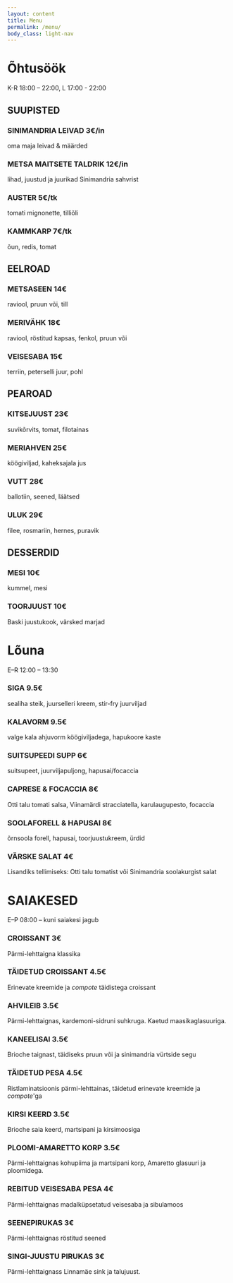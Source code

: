 ```yaml
---
layout: content
title: Menu
permalink: /menu/
body_class: light-nav
---
```

<!--
<div class="menu-heading-group">
  <h1>Brunch</h1>
  <p class="menu-note">L-P 10:00 – 14:30</p>
</div>
<section class="menu-section">
  <div class="menu-item">
    <h3>MUNAPUDER <span class="price">8€</span></h3>
    <p>Kõrepi muna, karameliseeritud pruun juust, hapusai. Lisandiks peekon (+3€)</p>
  </div>
  <div class="menu-item">
    <h3>MUNAD BENEDICTI MOODI <span class="price">12€</span></h3>
    <p>pošeeritud muna, hollandaise kaste, soolakurk, aiaroheline, tilliõli, inglise muffin. Lisandiks suvikõrvits, soolaforell või peekon (+4€)</p>
  </div>
  <div class="menu-item">
    <h3>CROQUE MONSIEUR  <span class="price">10€</span></h3>
    <p>Linnamäe sink, Kolotsi talu juust, béchamel, brioche</p>
  </div>
  <div class="menu-item">
    <h3>CAPRESE & FOCACCIA  <span class="price">8€</span></h3>
    <p>tomatisalsa, Viinamärdi straciatella, karulaugu pesto, krõbe focaccia</p>
  </div>
  <div class="menu-item">
    <h3>SOOLAFORELL & HAPUSAI  <span class="price">8€</span></h3>
    <p>õrnsoola forell, hapusai, toorjuustukreem, värsked ürdid</p>
  </div>
</section>
-->
<div class="menu-heading-group">
  <h1>Õhtusöök</h1>
  <p class="menu-note">K-R 18:00 – 22:00, L 17:00 - 22:00</p>
</div>
<section class="menu-section">
  <h2 class="menu-heading">SUUPISTED</h2>
  <div class="menu-item">
    <h3>SINIMANDRIA LEIVAD  <span class="price">3€/in</span></h3>
    <p>oma maja leivad & määrded</p>
  </div>
  <div class="menu-item">
    <h3>METSA MAITSETE TALDRIK <span class="price">12€/in</span></h3>
    <p>lihad, juustud ja juurikad Sinimandria sahvrist</p>
  </div><div class="menu-item">
    <h3>AUSTER <span class="price">5€/tk</span></h3>
    <p>tomati mignonette, tilliõli</p>
  </div><div class="menu-item">
    <h3>KAMMKARP <span class="price">7€/tk</span></h3>
    <p>õun, redis, tomat</p>
  </div>
</section>

<section class="menu-section">
  <h2 class="menu-heading">EELROAD</h2>
  <div class="menu-item">
    <h3>METSASEEN  <span class="price">14€</span></h3>
    <p>raviool, pruun või, till</p>
  </div>
  <div class="menu-item">
    <h3>MERIVÄHK <span class="price">18€</span></h3>
    <p>raviool, röstitud kapsas, fenkol, pruun või</p>
  </div>
  <div class="menu-item">
    <h3>VEISESABA <span class="price">15€</span></h3>
    <p>terriin, peterselli juur, pohl</p>
  </div>
</section>

<section class="menu-section">
  <h2 class="menu-heading">PEAROAD</h2>
  <div class="menu-item">
    <h3>KITSEJUUST <span class="price">23€</span></h3>
    <p>suvikõrvits, tomat, filotainas</p>
  </div>
  <div class="menu-item">
    <h3>MERIAHVEN <span class="price">25€</span></h3>
    <p>köögiviljad, kaheksajala jus</p>
  </div>
  <div class="menu-item">
    <h3>VUTT <span class="price">28€</span></h3>
    <p>ballotiin, seened, läätsed</p>
  </div>
  <div class="menu-item">
    <h3>ULUK <span class="price">29€</span></h3>
    <p>filee, rosmariin, hernes, puravik</p>
  </div>
</section>

<section class="menu-section">
  <h2 class="menu-heading">DESSERDID</h2>
  <div class="menu-item">
    <h3> MESI <span class="price">10€</span></h3>
    <p>kummel, mesi</p>
  </div>
  <div class="menu-item">
    <h3>TOORJUUST <span class="price">10€</span></h3>
    <p>Baski juustukook, värsked marjad</p>
  </div>
</section>

<div class="menu-heading-group">
  <h1>Lõuna</h1>
  <p class="menu-note">E–R 12:00 – 13:30</p>
</div>
<section class="menu-section">
  <div class="menu-item">
    <h3>SIGA <span class="price">9.5€</span></h3>
    <p>sealiha steik, juurselleri kreem, stir-fry juurviljad</p>
  </div>
  <div class="menu-item">
    <h3>KALAVORM <span class="price">9.5€</span></h3>
    <p>valge kala ahjuvorm köögiviljadega, hapukoore kaste</p>
  </div>
  <div class="menu-item"> 
    <h3>SUITSUPEEDI SUPP <span class="price">6€</span></h3>
    <p>suitsupeet, juurviljapuljong, hapusai/focaccia</p>
  </div>
  <div class="menu-item">
    <h3>CAPRESE & FOCACCIA <span class="price">8€</span></h3>
    <p>Otti talu tomati salsa, Viinamärdi stracciatella, karulaugupesto, focaccia</p>
  </div>
  <div class="menu-item">
    <h3>SOOLAFORELL & HAPUSAI <span class="price">8€</span></h3>
    <p>õrnsoola forell, hapusai, toorjuustukreem, ürdid</p>
  </div>
  <div class="menu-item">
    <h3>VÄRSKE SALAT <span class="price">4€</span></h3>
    <p>Lisandiks tellimiseks: Otti talu tomatist või Sinimandria soolakurgist salat</p>
  </div>
</section>

<div class="menu-heading-group">
  <h1 class="menu-heading">SAIAKESED</h1>
  <p class="menu-note">E–P 08:00 – kuni saiakesi jagub</p>
</div>
<section class="menu-section">
  <div class="menu-item">
    <h3>CROISSANT <span class="price">3€</span></h3>
    <p>Pärmi-lehttaigna klassika</p>
  </div>
  <div class="menu-item">
    <h3>TÄIDETUD CROISSANT <span class="price">4.5€</span></h3>
    <p>Erinevate kreemide ja <em>compote</em> täidistega croissant</p>
  </div>
  <div class="menu-item">
    <h3>AHVILEIB <span class="price">3.5€</span></h3>
    <p>Pärmi-lehttaignas, kardemoni-sidruni suhkruga. Kaetud maasikaglasuuriga.</p>
  </div>
  <div class="menu-item">
    <h3>KANEELISAI <span class="price">3.5€</span></h3>
    <p>Brioche taignast, täidiseks pruun või ja sinimandria vürtside segu</p>
  </div>
  <div class="menu-item">
    <h3>TÄIDETUD PESA <span class="price">4.5€</span></h3>
    <p>Ristlaminatsioonis pärmi-lehttainas, täidetud erinevate kreemide ja <em>compote</em>'ga</p>
  </div>
  <div class="menu-item">
    <h3>KIRSI KEERD <span class="price">3.5€</span></h3>
    <p>Brioche saia keerd, martsipani ja kirsimoosiga</p>
  </div>
  <div class="menu-item">
    <h3>PLOOMI-AMARETTO KORP <span class="price">3.5€</span></h3>
    <p>Pärmi-lehttaignas kohupiima ja martsipani korp, Amaretto glasuuri ja ploomidega. </p>
  </div>
  <div class="menu-item">
    <h3>REBITUD VEISESABA PESA <span class="price">4€</span></h3>
    <p>Pärmi-lehttaignas madalküpsetatud veisesaba ja sibulamoos</p>
  </div>
  <div class="menu-item">
    <h3>SEENEPIRUKAS <span class="price">3€</span></h3>
    <p>Pärmi-lehttaignas röstitud seened</p>
  </div>
  <div class="menu-item">
    <h3>SINGI-JUUSTU PIRUKAS <span class="price">3€</span></h3>
    <p>Pärmi-lehttaignass Linnamäe sink ja talujuust.</p>
  </div>
</section>
